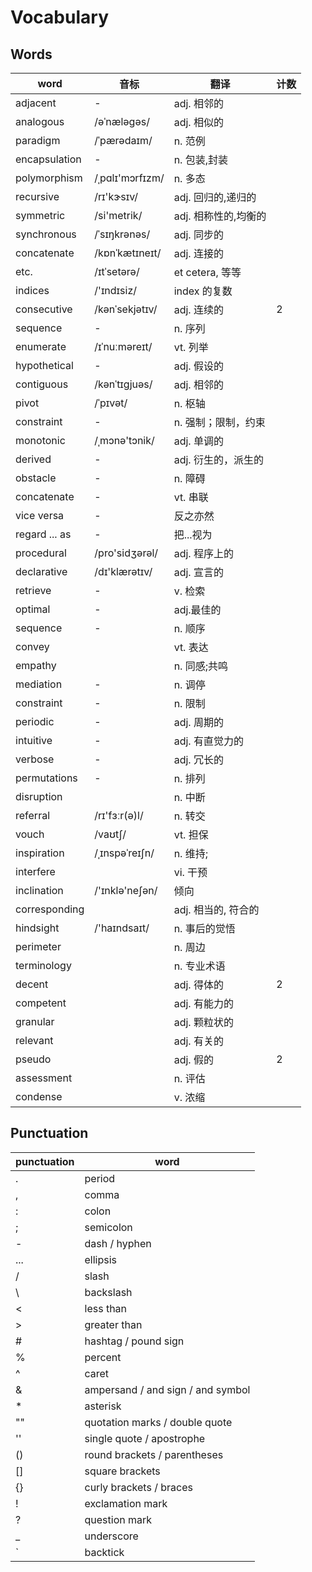 # Vocabulary

## Words

| word          | 音标            | 翻译                 | 计数 |
| ------------- | --------------- | -------------------- | ---- |
| adjacent      | -               | adj. 相邻的          |      |
| analogous     | /əˈnæləɡəs/     | adj. 相似的          |      |
| paradigm      | /ˈpærədaɪm/     | n. 范例              |      |
| encapsulation | -               | n. 包装,封装         |      |
| polymorphism  | /ˌpɑlɪ'mɔrfɪzm/ | n. 多态              |      |
| recursive     | /rɪ'kɝsɪv/      | adj. 回归的,递归的   |      |
| symmetric     | /si'metrik/     | adj. 相称性的,均衡的 |      |
| synchronous   | /ˈsɪŋkrənəs/    | adj. 同步的          |      |
| concatenate   | /kɒnˈkætɪneɪt/  | adj. 连接的          |      |
| etc.          | /ɪtˈsetərə/     | et cetera, 等等      |      |
| indices       | /'ɪndɪsiz/      | index 的复数         |      |
| consecutive   | /kənˈsekjətɪv/  | adj. 连续的          | 2    |
| sequence      | -               | n. 序列              |      |
| enumerate     | /ɪˈnuːməreɪt/   | vt. 列举             |      |
| hypothetical  | -               | adj. 假设的          |      |
| contiguous    | /kənˈtɪɡjuəs/   | adj. 相邻的          |      |
| pivot         | /ˈpɪvət/        | n. 枢轴              |      |
| constraint    | -               | n. 强制；限制，约束  |      |
| monotonic     | /ˌmɔnə'tɔnik/   | adj. 单调的          |      |
| derived       | -               | adj. 衍生的，派生的  |      |
| obstacle      | -               | n. 障碍              |      |
| concatenate   | -               | vt. 串联             |      |
| vice versa    | -               | 反之亦然             |      |
| regard ... as | -               | 把...视为            |      |
| procedural    | /pro'sidʒərəl/  | adj. 程序上的        |      |
| declarative   | /dɪ'klærətɪv/   | adj. 宣言的          |      |
| retrieve      | -               | v. 检索              |      |
| optimal       | -               | adj.最佳的           |      |
| sequence      | -               | n. 顺序              |      |
| convey        |                 | vt. 表达             |      |
| empathy       |                 | n. 同感;共鸣         |      |
| mediation     | -               | n. 调停              |      |
| constraint    | -               | n. 限制              |      |
| periodic      | -               | adj. 周期的          |      |
| intuitive     | -               | adj. 有直觉力的      |      |
| verbose       | -               | adj. 冗长的          |      |
| permutations  | -               | n. 排列              |      |
| disruption    |                 | n. 中断              |      |
| referral      | /rɪ'fɜːr(ə)l/   | n. 转交              |      |
| vouch         | /vaʊtʃ/         | vt. 担保             |      |
| inspiration   | /ˌɪnspəˈreɪʃn/  | n. 维持;             |      |
| interfere     |                 | vi. 干预             |      |
| inclination   | /'ɪnklə'neʃən/  | 倾向                 |      |
| corresponding |                 | adj. 相当的, 符合的  |      |
| hindsight     | /'haɪndsaɪt/    | n. 事后的觉悟        |      |
| perimeter     |                 | n. 周边              |      |
| terminology   |                 | n. 专业术语          |      |
| decent        |                 | adj. 得体的          | 2    |
| competent     |                 | adj. 有能力的        |      |
| granular      |                 | adj. 颗粒状的        |      |
| relevant      |                 | adj. 有关的          |      |
| pseudo        |                 | adj. 假的            | 2    |
| assessment    |                 | n. 评估              |      |
| condense      |                 | v. 浓缩              |      |

## Punctuation

| punctuation | word                              |
| ----------- | --------------------------------- |
| .           | period                            |
| ,           | comma                             |
| :           | colon                             |
| ;           | semicolon                         |
| -           | dash / hyphen                     |
| ...         | ellipsis                          |
| /           | slash                             |
| \           | backslash                         |
| <           | less than                         |
| >           | greater than                      |
| #           | hashtag / pound sign              |
| %           | percent                           |
| ^           | caret                             |
| &           | ampersand / and sign / and symbol |
| \*          | asterisk                          |
| ""          | quotation marks / double quote    |
| ''          | single quote / apostrophe         |
| ()          | round brackets / parentheses      |
| []          | square brackets                   |
| {}          | curly brackets / braces           |
| !           | exclamation mark                  |
| ?           | question mark                     |
| \_          | underscore                        |
| `           | backtick                          |
